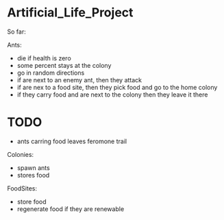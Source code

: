 # Artificial_Life_Project

So far:

Ants:
- die if health is zero
- some percent stays at the colony
- go in random directions
- if are next to an enemy ant, then they attack
- if are nex to a food site, then they pick food and go to the home colony
- if they carry food and are next to the colony then they leave it there

# TODO
- ants carring food leaves feromone trail

Colonies:
- spawn ants 
- stores food

FoodSites:
- store food
- regenerate food if they are renewable
